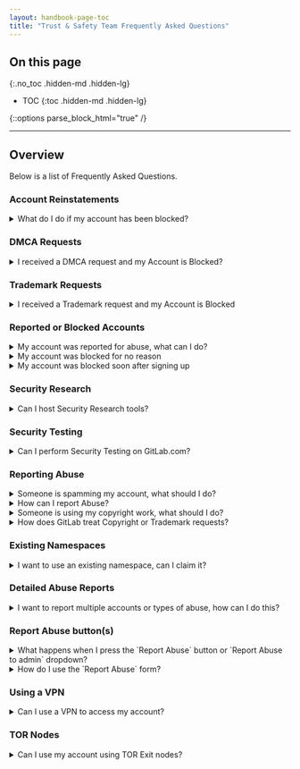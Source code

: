 ```yaml
---
layout: handbook-page-toc
title: "Trust & Safety Team Frequently Asked Questions"
---
```


<link rel="stylesheet" type="text/css" href="/stylesheets/biztech.css" />

## On this page
{:.no_toc .hidden-md .hidden-lg}

- TOC
{:toc .hidden-md .hidden-lg}

{::options parse_block_html="true" /}

----
## Overview 

Below is a list of Frequently Asked Questions. 

### Account Reinstatements 

<details>
<summary markdown="span">What do I do if my account has been blocked?</summary>

1. ![Account_blocked](img/Account_blocked.png)

1. You can open an Account Reinstatement request with [GitLab Support](https://support.gitlab.com/hc/en-us/requests/new)
   - Select `Gitlab.com (SaaS) user accounts and login issues` and complete the form. 
1. Wait for feedback from the support team. 
</details>

### DMCA Requests 

<details>
<summary markdown="span">I received a DMCA request and my Account is Blocked?</summary>

1. If you received a DMCA request for your account,  you can do one of the following.
   * Review the request and determine whether or not you would like to submit a counter notice.
   * If you want to submit a counter notice, visit the `Intellectual property on gitlab.com`page.
   * Alternatively, you can agree to remove the copyright content from your account immediately.
</details>

### Trademark Requests

<details>
<summary markdown="span">I received a Trademark request and my Account is Blocked</summary>

1. Should you receive a Trademark take down request, you can do one of the following.
   * Agree to submit proof that you own the rights to use  the reported Trademark.
   * Alternatively, you can agree to speedily remove the trademark content from your account.
</details>

### Reported or Blocked Accounts

<details>
<summary markdown="span">My account was reported for abuse, what can I do?</summary>

1. Should your account be blocked, continue to reach out to the GitLab support team to have your account reinstated.
</details>
<details>
<summary markdown="span">My account was blocked for no reason</summary>

1.  If you notice that your account was blocked, you can;
    * Reach out to GitLab Support to obtain more information on getting the block removed. 
</details>
<details>
<summary markdown="span">My account was blocked soon after signing up</summary>

1. If your account gets blocked soon after signing up, you can;
   * Reach out to GitLab Support to obtain more information on getting the block removed.
</details>

### Security Research 

<details>
<summary markdown="span">Can I host Security Research tools?</summary>

Making use of GitLab.com services to deliver malicious executables or as attack infrastructure is prohibited under the [GitLab Website Terms of Use](https://about.gitlab.com/terms/) (**Section 3, “Responsibility of Website Visitors”**).

We do however understand that making such technical details available for research purposes can benefit the wider community, and as such it will be allowed if the content meets the criteria set out on our dedicated`Abuse on gitlab.com` page.
</details>

### Security Testing

<details>
<summary markdown="span">Can I perform Security Testing on GitLab.com?</summary>

When researching security issues, especially those which may compromise the privacy of others, you must use only test accounts in order to respect our users’ privacy. Any attempt at accessing private information of other users, performing actions that may negatively affect GitLab’s users or disrupt GitLab operations will result in the account being blocked.

Security, or any, testing that could cause disruption on GitLab.com or be in violation of our Website Terms of use can be researched freely on your own installation of GitLab. GitLab is an open-core company, with the source code powering gitlab.com available at `https://gitlab.com/gitlab-org/gitlab-foss` and `https://gitlab.com/gitlab-org/gitlab`. You are encouraged to install your own standalone instance for researching vulnerabilities. Screen captures, logs, and videos showing vulnerabilities against your own GitLab installation are encouraged. 

Examples of disruptive activity include, but are not limited to:  

1. Port scanning 
1. Intrusion Attempts
1. Denial of Service Attack

When testing on GitLab.com, your `@wearehackerone.com` address must be associated with the testing gitlab.com user account. If separate accounts are necessary, you can use an alias. This will help us separate testing from other forms of abuse, and help inform the decision of blocking an account. Note that this does not provide immunity, and the [Rules of engagement](https://hackerone.com/gitlab?type=team) must be followed at all times.

</details>

### Reporting Abuse 

<details>
<summary markdown="span">Someone is spamming my account, what should I do?</summary>

1. If a user account is spamming your`Issues`, `Snippets` or `Merge Requests`, you can;
   1.  Report the comment using the **drop down** menu at the top right of the comment,
   1.  Then select, `report abuse to gitlab admin` and complete the report. 
       * A member of our team will review the report.
</details>

<details>
<summary markdown="span">How can I report Abuse?</summary>
1.  There are various ways you can report user generated abuse to GitLab. 
    1.  Use the `Report Abuse` button at the top right of the user profile which you are reporting. 
    1.  Use the `Report abuse to gitlab admin` dropdown menu on `comments`, `Merge Requests` and issues. 
    1.  If you would like to submit more detailed information, you can always send an email to abuse@gitlab.com where a member of our team will review your report. 
</details>

<details>
<summary markdown="span">Someone is using my copyright work, what should I do?</summary>
1.  If someone is using your copyright work and do not have sufficient rights to do so, you can;
    1.  Submit a complete DMCA notice to dmca@gitlab.com. 
    1.  You can find the details of the information required on our `Intellectual Property on gitlab.com` page. 
</details>

<details>
<summary markdown="span">How does GitLab treat Copyright or Trademark requests?</summary>
1. We take the intellectual property rights of others seriously and require that our Users do the same. The Digital Millennium Copyright Act (DMCA) established a process for addressing claims of copyright infringement. If you own a copyright or have authority to act on behalf of a copyright owner and want to report a claim that a third party is infringing that material on or through GitLab's services, please send a notice that meets the minimum requirements of the DMCA, to dmca@gitlab.com, and we will take appropriate action. 

1.Disputes regarding namespaces, ownership and trademarks are not governed by DMCA. These disputes must be resolved by the parties involved. GitLab will never act as arbitrators or intermediaries in these disputes and will not take any action without the appropriate legal orders.

</details>

### Existing Namespaces 

<details>
<summary markdown="span">I want to use an existing namespace, can I claim it?</summary>
1. GitLab.com namespaces are available on a first come, first served basis and cannot be reserved. No brand, company, entity, or persons own the rights to any namespace on GitLab.com and may not claim them based on the trademark. Owning the brand "GreatCompany" does not mean owning the namespace "gitlab.com/GreatCompany". Any dispute regarding namespaces and trademarks must be resolved by the parties involved. GitLab Support will never act as arbitrators or intermediaries in these disputes and will not take any action without the appropriate legal orders.
</details>

### Detailed Abuse Reports 

<details>
<summary markdown="span">I want to report multiple accounts or types of abuse, how can I do this?</summary>
1.  Should you want to report multiple accounts or URLs, it is recommended that you submit this information to abuse@gitlab.com. 
    * Make sure that you include the `gitlab.com` URL(s) in your mail and a detailed description of the type of abuse you are reporting.

</details>

### Report Abuse button(s)

<details>
<summary markdown="span">What happens when I press the `Report Abuse` button or `Report Abuse to admin` dropdown?</summary>

1.  Using the `Report Abuse` or `Report Abuse to gitlab admin` button will open up a window where you can directly report a user for activity that is considered abusive or disruptive. 
1.  A member of our team will review your report and take appropriate action should the activity or content violate our terms of use.

</details>

<details>
<summary markdown="span">How do I use the `Report Abuse` form?</summary>
1.  The `Report Abuse` form consists out of a text box where you can include information about the type of abuse you are reporting.

1. You can use the report abuse button in different places on gitlab.com, you can either. 

1.  Report the user account 
![Report_user](img/report_user.png)
1.  Report a comment/thread
![Report_Comment](img/Report_Comment.png)
1.  Report an issue 
![Report_Issue](img/Report_Issue.png)
1.  Report Merge Request
![Report_MR](img/Report_MR.png)
1.  Email `abuse@gitlab.com`
    * For more detailed reports, you can email `abuse@gitlab.com`
</details>

### Using a VPN 

<details>
<summary markdown="span">Can I use a VPN to access my account?</summary>
1.  Using a VPN is permitted, however using a VPN to access GitLab.com from a trade restricted area, could result in your account being blocked. 
</details>

### TOR Nodes

<details>
<summary markdown="span">Can I use my account using TOR Exit nodes?</summary>
1. TOR exit nodes are not recommended, as this could result in your account being blocked, or have problems using the platform.
</details>
